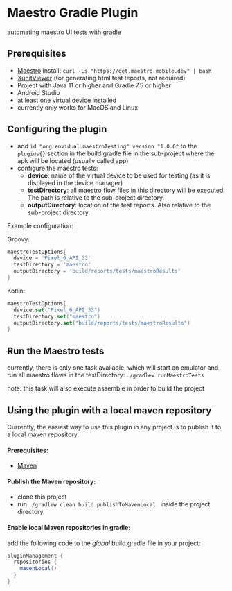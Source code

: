 # Maestro Gradle Plugin
automating maestro UI tests with gradle
## Prerequisites
- [Maestro](https://maestro.mobile.dev/)
  install: `curl -Ls "https://get.maestro.mobile.dev" | bash`
- [XunitViewer](https://github.com/lukejpreston/xunit-viewer) (for generating html test teports, not required)
- Project with Java 11 or higher and Gradle 7.5 or higher
- Android Studio
- at least one virtual device installed
- currently only works for MacOS and Linux
## Configuring the plugin
- add ```id "org.envidual.maestroTesting" version "1.0.0"``` to the `plugins{}` section in the build.gradle file in the sub-project where the apk will be located (usually called app)
- configure the maestro tests:
    - **device**: name of the virtual device to be used for testing (as it is displayed in the device manager)
    - **testDirectory**: all maestro flow files in this directory will be executed. The path is relative to the sub-project directory.
    - **outputDirectory**: location of the test reports. Also relative to the sub-project directory.

Example configuration:

Groovy:
```Groovy
maestroTestOptions{  
  device = 'Pixel_6_API_33'  
  testDirectory = 'maestro'  
  outputDirectory = 'build/reports/tests/maestroResults'  
}
```
Kotlin:
```Kotlin
maestroTestOptions{  
  device.set("Pixel_6_API_33")  
  testDirectory.set("maestro")  
  outputDirectory.set("build/reports/tests/maestroResults")  
}
```
## Run the Maestro tests
currently, there is only one task available, which will start an emulator and run all maestro flows in the testDirectory:
```./gradlew runMaestroTests```

note: this task will also execute assemble in order to build the project

## Using the plugin with a local maven repository
Currently, the easiest way to use this plugin in any project is to publish it to a local maven repository.

#### Prerequisites:
- [Maven](https://maven.apache.org/)
#### Publish the Maven repository:
- clone this project
- run ```./gradlew clean build publishToMavenLocal ``` inside the project directory

#### Enable local Maven repositories in gradle:
add the following code to the *global* build.gradle file in your project:
```Groovy
pluginManagement {  
  repositories {
    mavenLocal()  
  }
}
  ```